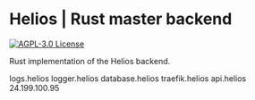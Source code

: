 # Helios | Rust master backend

[![AGPL-3.0 License](https://img.shields.io/badge/License-AGPL%20v3-blue.svg)](https://choosealicense.com/licenses/agpl-3.0/)

Rust implementation of the Helios backend.

logs.helios
logger.helios
database.helios
traefik.helios
api.helios
24.199.100.95